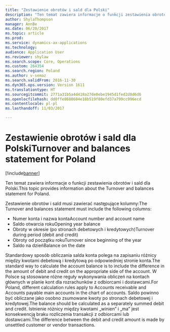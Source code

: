 ```yaml
---
title: "Zestawienie obrotów i sald dla Polski"
description: "Ten temat zawiera informacje o funkcji zestawienia obrotów i sald dla Polski."
author: ShylaThompson
manager: AnnBe
ms.date: 06/20/2017
ms.topic: article
ms.prod: 
ms.service: dynamics-ax-applications
ms.technology: 
audience: Application User
ms.reviewer: shylaw
ms.search.scope: Core, Operations
ms.custom: 264354
ms.search.region: Poland
ms.author: v-semaz
ms.search.validFrom: 2016-11-30
ms.dyn365.ops.version: Version 1611
ms.translationtype: HT
ms.sourcegitcommit: 2771a31b5a4d418a27de0ebe1945d1fed2d8d6d6
ms.openlocfilehash: dd0ffe8680604e18b519f80efd37a799cc996ecd
ms.contentlocale: pl-pl
ms.lasthandoff: 11/03/2017

---
```


# <a name="turnover-and-balances-statement-for-poland"></a><span data-ttu-id="a05a0-103">Zestawienie obrotów i sald dla Polski</span><span class="sxs-lookup"><span data-stu-id="a05a0-103">Turnover and balances statement for Poland</span></span>

[!include[banner](../includes/banner.md)]


<span data-ttu-id="a05a0-104">Ten temat zawiera informacje o funkcji zestawienia obrotów i sald dla Polski.</span><span class="sxs-lookup"><span data-stu-id="a05a0-104">This topic provides information about the Turnover and balances statement for Poland.</span></span>

<span data-ttu-id="a05a0-105">Zestawienie obrotów i sald musi zawierać następujące kolumny:</span><span class="sxs-lookup"><span data-stu-id="a05a0-105">The Turnover and balances statement must include the following columns:</span></span>

-   <span data-ttu-id="a05a0-106">Numer konta i nazwa konta</span><span class="sxs-lookup"><span data-stu-id="a05a0-106">Account number and account name</span></span>
-   <span data-ttu-id="a05a0-107">Saldo otwarcia roku</span><span class="sxs-lookup"><span data-stu-id="a05a0-107">Opening year balance</span></span>
-   <span data-ttu-id="a05a0-108">Obroty w okresie (po stronach debetowych i kredytowych)</span><span class="sxs-lookup"><span data-stu-id="a05a0-108">Turnover during period (debit and credit)</span></span>
-   <span data-ttu-id="a05a0-109">Obroty od początku roku</span><span class="sxs-lookup"><span data-stu-id="a05a0-109">Turnover since beginning of the year</span></span>
-   <span data-ttu-id="a05a0-110">Saldo na dzień</span><span class="sxs-lookup"><span data-stu-id="a05a0-110">Balance on the date</span></span>

<span data-ttu-id="a05a0-111">Standardowy sposób obliczania salda konta polega na zapisaniu różnicy między kwotami debetową i kredytową po odpowiedniej stronie konta.</span><span class="sxs-lookup"><span data-stu-id="a05a0-111">The standard way to calculate the account balance is to include the difference in the amount of debit and credit on the appropriate side of the account.</span></span> <span data-ttu-id="a05a0-112">W Polsce są stosowane różne reguły wykonywania obliczeń na kontach głównych w planie kont dla rozrachunków z odbiorcami i dostawcami.</span><span class="sxs-lookup"><span data-stu-id="a05a0-112">For Poland, different calculation rules apply to Accounts receivable and Accounts payable main accounts in the chart of accounts.</span></span> <span data-ttu-id="a05a0-113">Saldo powinno być obliczane jako osobno zsumowane kwoty po stronach debetowej i kredytowej.</span><span class="sxs-lookup"><span data-stu-id="a05a0-113">The balance should be calculated as a separately summed debit and credit.</span></span> <span data-ttu-id="a05a0-114">Istnienie różnicy między kwotami „winien” i „ma” jest konsekwencją braku rozliczenia transakcji z odbiorcami lub dostawcami.</span><span class="sxs-lookup"><span data-stu-id="a05a0-114">The difference between the debit and credit amount is made by unsettled customer or vendor transactions.</span></span>




